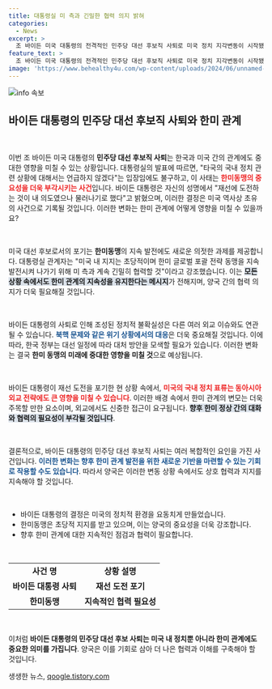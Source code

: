 ```yaml
---
title: 대통령실 미 측과 긴밀한 협력 의지 밝혀
categories:
  - News
excerpt: >
  조 바이든 미국 대통령의 전격적인 민주당 대선 후보직 사퇴로 미국 정치 지각변동이 시작됐다. 한국 대통령실은 한미동맹의 중요성을 강조하며, 이에 대한 대응에 나섰다. 바이든의 결정은 역사적인 사태로 여겨지며, 미국 대선의 향방은 불투명해졌다.
feature_text: >
  조 바이든 미국 대통령의 전격적인 민주당 대선 후보직 사퇴로 미국 정치 지각변동이 시작됐다. 한국 대통령실은 한미동맹의 중요성을 강조하며, 이에 대한 대응에 나섰다. 바이든의 결정은 역사적인 사태로 여겨지며, 미국 대선의 향방은 불투명해졌다.
image: 'https://www.behealthy4u.com/wp-content/uploads/2024/06/unnamed-file.png'
---
```


<p><img src="https://www.behealthy4u.com/wp-content/uploads/2024/06/unnamed-file.png" alt="info 속보" /></p>

<h2 data-ke-size="size26">바이든 대통령의 민주당 대선 후보직 사퇴와 한미 관계</h2>

<p data-ke-size="size16">&nbsp;</p>

<p>이번 조 바이든 미국 대통령의 <b>민주당 대선 후보직 사퇴</b>는 한국과 미국 간의 관계에도 중대한 영향을 미칠 수 있는 상황입니다. 대통령실의 발표에 따르면, "타국의 국내 정치 관련 상황에 대해서는 언급하지 않겠다"는 입장임에도 불구하고, 이 사태는 <b><span style="color: #ee2323;">한미동맹의 중요성을 더욱 부각시키는 사건</span></b>입니다. 바이든 대통령은 자신의 성명에서 "재선에 도전하는 것이 내 의도였으나 물러나기로 했다"고 밝혔으며, 이러한 결정은 미국 역사상 초유의 사건으로 기록될 것입니다. 이러한 변화는 한미 관계에 어떻게 영향을 미칠 수 있을까요? </p>

<p data-ke-size="size16">&nbsp;</p>

<p>미국 대선 후보로서의 포기는 <b>한미동맹</b>의 지속 발전에도 새로운 의젓한 과제를 제공합니다. 대통령실 관계자는 "미국 내 지지는 초당적이며 한미 글로벌 포괄 전략 동맹을 지속 발전시켜 나가기 위해 미 측과 계속 긴밀히 협력할 것"이라고 강조했습니다. 이는 <b><span style="background-color: #21538527;">모든 상황 속에서도 한미 관계의 지속성을 유지한다는 메시지</span></b>가 전해지며, 양국 간의 협력 의지가 더욱 필요해질 것입니다.</p>

<p data-ke-size="size16">&nbsp;</p>

<p>바이든 대통령의 사퇴로 인해 조성된 정치적 불확실성은 다른 여러 외교 이슈와도 연관될 수 있습니다. <b><span style="color: #1a5490;">북핵 문제와 같은 위기 상황에서의 대응</span></b>은 더욱 중요해질 것입니다. 이에 따라, 한국 정부는 대선 일정에 따라 대처 방안을 모색할 필요가 있습니다. 이러한 변화는 결국 <b>한미 동맹의 미래에 중대한 영향을 미칠 것</b>으로 예상됩니다.</p>

<p data-ke-size="size16">&nbsp;</p>

<p>바이든 대통령이 재선 도전을 포기한 현 상황 속에서, <b><span style="color: #ee2323;">미국의 국내 정치 표류는 동아시아 외교 전략에도 큰 영향을 미칠 수 있습니다</span></b>. 이러한 배경 속에서 한미 관계의 변모는 더욱 주목할 만한 요소이며, 외교에서도 신중한 접근이 요구됩니다. <b><span style="background-color: #21538527;">향후 한미 정상 간의 대화와 협력의 필요성이 부각될 것입니다</span></b>.</p>

<p data-ke-size="size16">&nbsp;</p>

<p>결론적으로, 바이든 대통령의 민주당 대선 후보직 사퇴는 여러 복합적인 요인을 가진 사건입니다. <b><span style="color: #1a5490;">이러한 변화는 향후 한미 관계 발전을 위한 새로운 기반을 마련할 수 있는 기회로 작용할 수도 있습니다</span></b>. 따라서 양국은 이러한 변동 상황 속에서도 상호 협력과 지지를 지속해야 할 것입니다. </p>

<p data-ke-size="size16">&nbsp;</p>

<ul>
    <li>바이든 대통령의 결정은 미국의 정치적 환경을 요동치게 만들었습니다.</li>
    <li>한미동맹은 초당적 지지를 받고 있으며, 이는 양국의 중요성을 더욱 강조합니다.</li>
    <li>향후 한미 관계에 대한 지속적인 점검과 협력이 필요합니다.</li>
</ul>

<p data-ke-size="size16">&nbsp;</p>

<table style="width: 100%;">
    <tr>
        <td style="text-align: center; height: 17px;"><b>사건 명</b></td>
        <td style="text-align: center; height: 17px;"><b>상황 설명</b></td>
    </tr>
    <tr>
        <td style="text-align: center; height: 17px;"><b>바이든 대통령 사퇴</b></td>
        <td style="text-align: center; height: 17px;"><b>재선 도전 포기</b></td>
    </tr>
    <tr>
        <td style="text-align: center; height: 17px;"><b>한미동맹</b></td>
        <td style="text-align: center; height: 17px;"><b>지속적인 협력 필요성</b></td>
    </tr>
</table>

<p data-ke-size="size16">&nbsp;</p>

<p>이처럼 <b>바이든 대통령의 민주당 대선 후보 사퇴는 미국 내 정치뿐 아니라 한미 관계에도 중요한 의미를 가집니다</b>. 양국은 이를 기회로 삼아 더 나은 협력과 이해를 구축해야 할 것입니다.</p>
생생한 뉴스, <a href="https://qoogle.tistory.com" rel="dofollow">qoogle.tistory.com</a>


